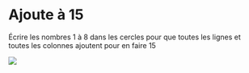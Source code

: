 # Ajoute à 15

Écrire les nombres 1 à 8 dans les cercles pour que toutes les lignes et toutes les colonnes ajoutent pour en faire 15

![](https://github.com/supportingami/sami-maths-club/blob/master/maths-club-pack/images/adding-to-15.png?raw=true)


